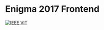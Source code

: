 # Enigma 2017 Frontend

[![IEEE VIT](https://img.shields.io/badge/IEEE%20VIT-Repo-blue.svg)](https://github.com/IEEE-VIT)
